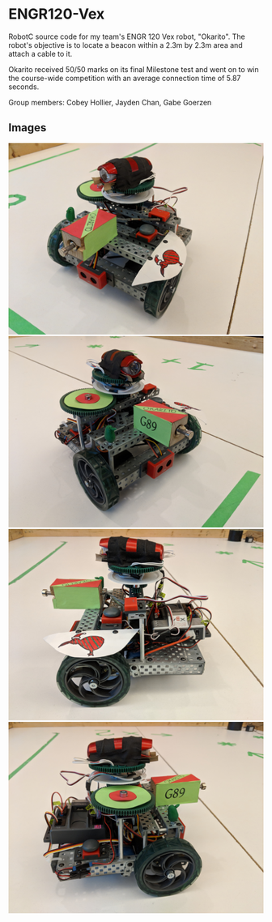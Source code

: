 # ENGR120-Vex

RobotC source code for my team's ENGR 120 Vex robot, "Okarito". The robot's objective is to locate a beacon within a 2.3m by 2.3m area and attach a cable to it.

Okarito received 50/50 marks on its final Milestone test and went on to win the course-wide competition with an average connection time of 5.87 seconds.

Group members: Cobey Hollier, Jayden Chan, Gabe Goerzen

## Images

![alt-text](/img/CC_1.jpg "Image 1")
![alt-text](/img/CC_2.jpg "Image 2")
![alt-text](/img/CC_3.jpg "Image 3")
![alt-text](/img/CC_4.jpg "Image 4")
